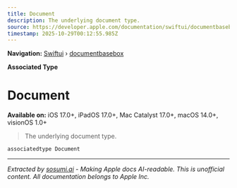 ```yaml
---
title: Document
description: The underlying document type.
source: https://developer.apple.com/documentation/swiftui/documentbasebox/document
timestamp: 2025-10-29T00:12:55.985Z
---
```


**Navigation:** [Swiftui](/documentation/swiftui) › [documentbasebox](/documentation/swiftui/documentbasebox)

**Associated Type**

# Document

**Available on:** iOS 17.0+, iPadOS 17.0+, Mac Catalyst 17.0+, macOS 14.0+, visionOS 1.0+

> The underlying document type.

```swift
associatedtype Document
```

---

*Extracted by [sosumi.ai](https://sosumi.ai) - Making Apple docs AI-readable.*
*This is unofficial content. All documentation belongs to Apple Inc.*
